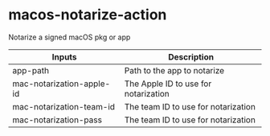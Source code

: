 # macos-notarize-action
Notarize a signed macOS pkg or app

| Inputs | Description |
| --- | --- |
| app-path | Path to the app to notarize |
| mac-notarization-apple-id | The Apple ID to use for notarization |
| mac-notarization-team-id | The team ID to use for notarization |
| mac-notarization-pass | The team ID to use for notarization |
